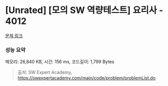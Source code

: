 # [Unrated] [모의 SW 역량테스트] 요리사 - 4012 

[문제 링크](https://swexpertacademy.com/main/code/problem/problemDetail.do?contestProbId=AWIeUtVakTMDFAVH) 

### 성능 요약

메모리: 26,840 KB, 시간: 156 ms, 코드길이: 1,799 Bytes



> 출처: SW Expert Academy, https://swexpertacademy.com/main/code/problem/problemList.do